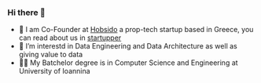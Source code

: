 ### Hi there 👋

- :office: I am Co-Founder at [Hobsido](https://hobsido.com/) a prop-tech startup based in Greece, you can read about us in [startupper](https://startupper.gr/slider/93546/hobsido-pos-mia-neaniki-startup-erchetai-na-allaxei-ta-dedomena-tou-ellinikou-real-estate/)
- 🔭 I’m interestd in Data Engineering and Data Architecture as well as giving value to data
- :man_student: My Batchelor degree is in Computer Science and Engineering at University of Ioannina








<!--
**Georgemouts/Georgemouts** is a ✨ _special_ ✨ repository because its `README.md` (this file) appears on your GitHub profile.

Here are some ideas to get you started:

- 🔭 I’m currently working on ...
- 🌱 I’m currently learning ...
- 👯 I’m looking to collaborate on ...
- 🤔 I’m looking for help with ...
- 💬 Ask me about ...
- 📫 How to reach me: ...
- 😄 Pronouns: ...
- ⚡ Fun fact: ...
-->
